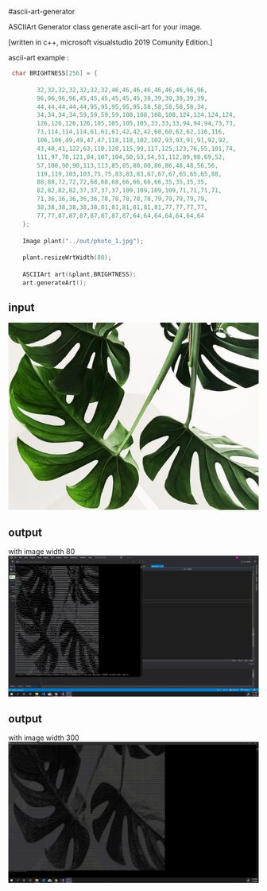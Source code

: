 #ascii-art-generator

ASCIIArt Generator class generate ascii-art for your image.

[written in c++, microsoft visualstudio 2019 Comunity Edition.]

ascii-art example :


```cpp
 char BRIGHTNESS[256] = {

        32,32,32,32,32,32,32,46,46,46,46,46,46,46,96,96,
        96,96,96,96,45,45,45,45,45,45,39,39,39,39,39,39,
        44,44,44,44,44,95,95,95,95,95,58,58,58,58,58,34,
        34,34,34,34,59,59,59,59,108,108,108,108,124,124,124,124,
        126,126,126,126,105,105,105,105,33,33,33,94,94,94,73,73,
        73,114,114,114,61,61,61,42,42,42,60,60,62,62,116,116,
        106,106,49,49,47,47,118,118,102,102,93,93,91,91,92,92,
        43,40,41,122,63,110,120,115,99,117,125,123,76,55,101,74,
        111,97,70,121,84,107,104,50,53,54,51,112,89,98,69,52,
        57,100,90,90,113,113,85,85,80,80,86,86,48,48,56,56,
        119,119,103,103,75,75,83,83,83,67,67,67,65,65,65,88,
        88,88,72,72,72,68,68,68,66,66,66,66,35,35,35,35,
        82,82,82,82,37,37,37,37,109,109,109,109,71,71,71,71,
        71,36,36,36,36,36,78,78,78,78,78,79,79,79,79,79,
        38,38,38,38,38,38,81,81,81,81,81,81,77,77,77,77,
        77,77,87,87,87,87,87,87,87,64,64,64,64,64,64,64
    };

    Image plant("../out/photo_1.jpg");

    plant.resizeWrtWidth(80);

    ASCIIArt art(&plant,BRIGHTNESS);
    art.generateArt();
```
## input
<img src="./out/photo_1.jpg" />

## output
with image width 80
<img src="./out/screenshot_1.jpg" />

## output
with image width 300
<img src="./out/screenshot_2.jpg" />


